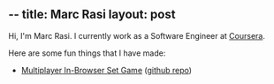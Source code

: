 --
title: Marc Rasi
layout: post
--

Hi, I'm Marc Rasi. I currently work as a Software Engineer at [Coursera](https://www.coursera.org).

Here are some fun things that I have made:
* [Multiplayer In-Browser Set Game](https://set.marcrasi.com) ([github repo](https://www.github.com/marcrasi/webset))

